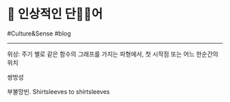 # 🔖 인상적인 단어

#Culture&Sense #blog


---



위상: 주기 별로 같은 함수의 그래프를 가지는 파형에서, 첫 시작점 또는 어느 한순간의 위치

쌍방성

부불망빈. Shirtsleeves to shirtsleeves